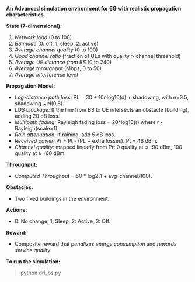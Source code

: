 **An Advanced simulation environment for 6G with realistic propagation characteristics.**

**State (7-dimensional):**
  1. _Network load_ (0 to 100)
  2. _BS mode_ (0: off, 1: sleep, 2: active)
  3. _Average channel quality_ (0 to 100)
  4. _Good channel ratio_ (fraction of UEs with quality > channel threshold)
  5. _Average UE distance from BS_ (0 to 240)
  6. _Average throughput_ (Mbps, 0 to 50)
  7. _Average interference level_

**Propagation Model:**
  - _Log-distance path loss:_ PL = 30 + 10*n*log10(d) + shadowing, with n=3.5, shadowing ~ N(0,8).
  - _LOS blockage:_ If the line from BS to UE intersects an obstacle (building), adding 20 dB loss.
  - _Multipath fading:_ Rayleigh fading loss = 20*log10(r) where r ~ Rayleigh(scale=1).
  - _Rain attenuation:_ If raining, add 5 dB loss.
  - _Received power:_ Pr = Pt - (PL + extra losses). Pt = 46 dBm.
  - _Channel quality:_ mapped linearly from Pr: 0 quality at ≤ -90 dBm, 100 quality at ≥ -60 dBm.

**Throughput:**
  - _Computed Throughput_ = 50 * log2(1 + avg_channel/100). 

**Obstacles:**
  - Two fixed buildings in the environment.

**Actions:**
  - 0: No change, 1: Sleep, 2: Active, 3: Off.

**Reward:**
  - Composite reward that _penalizes energy consumption_ and _rewards service quality_.

**To run the simulation:**
> python drl_bs.py
